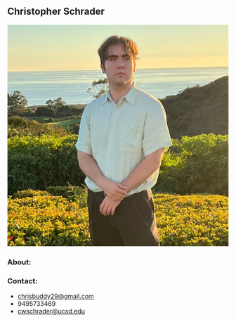 ## Christopher Schrader
![Christopher Schrader's Portrait](chrispic.jpg)
### About:
### Contact:
- chrisbuddy29@gmail.com
- 9495733469
- cwschrader@ucsd.edu
